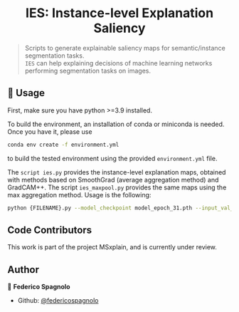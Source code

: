 <h1 align="center">IES: Instance-level Explanation Saliency </h1>

> Scripts to generate explainable saliency maps for semantic/instance segmentation tasks.<br /> `IES` can help explaining decisions of machine learning networks performing segmentation tasks on images.

## 🚀 Usage

First, make sure you have python >=3.9 installed.

To build the environment, an installation of conda or miniconda is needed. Once you have it, please use
```sh
conda env create -f environment.yml
```
to build the tested environment using the provided `environment.yml` file. 

The `script ies.py` provides the instance-level explanation maps, obtained with methods based on SmoothGrad (average aggregation method) and GradCAM++. The script `ies_maxpool.py` provides the same maps using the max aggregation method.
Usage is the following:
```sh
python {FILENAME}.py --model_checkpoint model_epoch_31.pth --input_val_paths {PATH_TO_INPUT1} {PATH_TO_INPUT2} --input_prefixes {INPUT1_FILENAME} {INPUT2_FILENAME} --num_workers 0 --cache_rate 0.01 --threshold 0.3
```

## Code Contributors

This work is part of the project MSxplain, and is currently under review.

## Author

👤 **Federico Spagnolo**

- Github: [@federicospagnolo](https://github.com/federicospagnolo)
